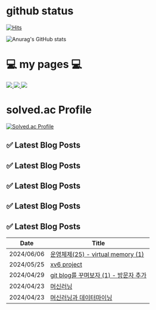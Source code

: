 # github status 
[![Hits](https://hits.seeyoufarm.com/api/count/incr/badge.svg?url=https%3A%2F%2Fgithub.com%2Famm0124&count_bg=%23030303&title_bg=%233CC0B2&icon=github.svg&icon_color=%231F1595&title=Github&edge_flat=false)](https://hits.seeyoufarm.com)

![Anurag's GitHub stats](https://github-readme-stats.vercel.app/api?username=amm0124&hide=contribs,prs&show_icons=true&theme=)

# 💻 my pages 💻

<a href="https://m.blog.naver.com/internet_home"> <img src="https://img.shields.io/badge/naverBlog💻-03C75A?style=for-the-badge&logo=Naver&logoColor=white"> </a> 
<a href="https://amm0124.github.io"><img src="https://img.shields.io/badge/githubPages💻-222222?style=for-the-badge&logo=githubpages&logoColor=white"> </a> 
<a href="https://www.youtube.com/channel/UCblbF27n4nAeekvkJpfwQ-w"> <img src="https://img.shields.io/badge/Youtube🎸-FF0000?style=for-the-badge&logo=Youtube&logoColor=white"> </a>

# solved.ac Profile  
[![Solved.ac Profile](http://mazassumnida.wtf/api/v2/generate_badge?boj=amm0124)](https://solved.ac/amm0124/) 


















## ✅ Latest Blog Posts

## ✅ Latest Blog Posts

## ✅ Latest Blog Posts

## ✅ Latest Blog Posts

## ✅ Latest Blog Posts

| Date       | Title |
|------------|-------|
| 2024/06/06 | [운영체제(25) - virtual memory (1)](https://amm0124.github.io/posts/virtualMemory(1)/) |
| 2024/05/25 | [xv6 project](https://amm0124.github.io/posts/xv6(1)/) |
| 2024/04/29 | [git blog를 꾸며보자 (1) - 방문자 추가](https://amm0124.github.io/posts/decorate_git_blog(1)/) |
| 2024/04/23 | [머신러닝](https://amm0124.github.io/posts/ML(2)/) |
| 2024/04/23 | [머신러닝과 데이터마이닝](https://amm0124.github.io/posts/ML(1)/) |
